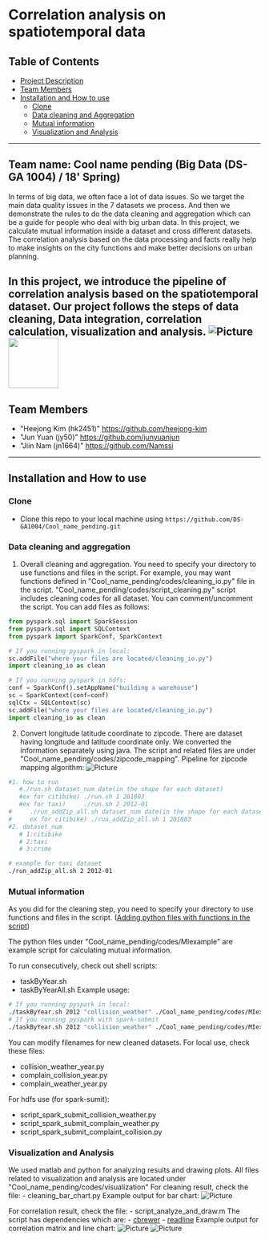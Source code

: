 # Correlation analysis on spatiotemporal data

## Table of Contents
- [Project Description](#project-description)
- [Team Members](#team-members)
- [Installation and How to use](#codes)
  * [Clone](#clone)
  * [Data cleaning and Aggregation](#data-cleaning)
  * [Mutual information](#MI)
  * [Visualization and Analysis](#visualization)
---

## <a name="project-description"><a/>Team name: Cool name pending (Big Data (DS-GA 1004) / 18' Spring)
 In terms of big data, we often face a lot of data issues. So we target the main data quality issues in the 7 datasets we process. And then we demonstrate the rules to do the data cleaning and aggregation which can be a guide for people who deal with big urban data. In this project, we calculate mutual information inside a dataset and cross different datasets. The correlation analysis based on the data processing and facts really help to make insights on the city functions and make better decisions on urban planning.
 
  In this project, we introduce the pipeline of correlation analysis based on the spatiotemporal dataset. Our project follows the steps of data cleaning, Data integration, correlation calculation, visualization and analysis. 
![Picture](https://github.com/DS-GA1004/Cool_name_pending/blob/master/pipeline.png)
<img src="https://github.com/DS-GA1004/Cool_name_pending/blob/master/pipeline.png" width="100">
---

## <a name="team-members"><a/>Team Members
  * "Heejong Kim (hk2451)" <https://github.com/heejong-kim>
  * "Jun Yuan (jy50)" <https://github.com/junyuanjun>
  * "Jiin Nam (jn1664)" <https://github.com/Namssi>

---

## <a name="codes"><a/>Installation and How to use
 ### <a name="clone"><a/>Clone
 - Clone this repo to your local machine using `https://github.com/DS-GA1004/Cool_name_pending.git`
 ### <a name="data-cleaning"><a/>Data cleaning and aggregation
 1. Overall cleaning and aggregation. You need to specify your directory to use functions and files in the script. For example, you may want functions defined in "Cool_name_pending/codes/cleaning_io.py" file in the script. "Cool_name_pending/codes/script_cleaning.py" script includes cleaning codes for all dataset. You can comment/uncomment the script. You can add files as follows:
 ```python
 from pyspark.sql import SparkSession
 from pyspark.sql import SQLContext
 from pyspark import SparkConf, SparkContext
 
 # If you running pyspark in local:
 sc.addFile("where your files are located/cleaning_io.py")
 import cleaning_io as clean
 
 # If you running pyspark in hdfs:
 conf = SparkConf().setAppName("building a warehouse")
 sc = SparkContext(conf=conf)
 sqlCtx = SQLContext(sc)
 sc.addFile("where your files are located/cleaning_io.py")
 import cleaning_io as clean
 ```
 2. Convert longitude latitude coordinate to zipcode. There are dataset having longitude and latitude coordinate only. We converted the information separately using java. The script and related files are under "Cool_name_pending/codes/zipcode_mapping".
 Pipeline for zipcode mapping algorithm:
 ![Picture](https://github.com/DS-GA1004/Cool_name_pending/blob/master/ZipMapping.png)

 ```sh
 #1. how to run
	#./run.sh dataset_num date(in the shape for each dataset)
	#ex for citibike) ./run.sh 1 201803
	#ex for taxi)     ./run.sh 2 2012-01
 #     ./run_addZip_all.sh dataset_num date(in the shape for each dataset)
 #     ex for citibike) ./run_addZip_all.sh 1 201803
 #2. dataset_num
	# 1:citibike
	# 2:taxi
	# 3:crime
 
 # example for taxi dataset
 ./run_addZip_all.sh 2 2012-01
 ```

  ### <a name="MI"><a/>Mutual information
  As you did for the cleaning step, you need to specify your directory to use functions and files in the script. ([Adding python files with functions in the script](#data-cleaning))

 The python files under "Cool_name_pending/codes/MIexample" are example script for calculating mutual information. 

 To run consecutively, check out shell scripts:
  - taskByYear.sh
  - taskByYearAll.sh
  Example usage:
  ```sh
  # If you running pyspark in local:
  ./taskByYear.sh 2012 "collision_weather" ./Cool_name_pending/codes/MIexample/collision_weather_year
  # If you running pyspark with spark-submit
  ./taskByYear.sh 2012 "collision_weather" ./Cool_name_pending/codes/MIexample/script_spark_submit_collision_weather
  ```
  
 You can modify filenames for new cleaned datasets. 
 For local use, check these files:
  - collision_weather_year.py
  - complain_collision_year.py
  - complain_weather_year.py

 For hdfs use (for spark-sumit):
  - script_spark_submit_collision_weather.py
  - script_spark_submit_complain_weather.py
  - script_spark_submit_complaint_collision.py

  ### <a name="Visualization"><a/>Visualization and Analysis
  We used matlab and python for analyzing results and drawing plots. All files related to visualization and analysis are located under "Cool_name_pending/codes/visualization"
  For cleaning result, check the file:
        - cleaning_bar_chart.py
  Example output for bar chart:
  ![Picture](https://github.com/DS-GA1004/Cool_name_pending/blob/master/issue_columns.png)
	
  For correlation result, check the file:
        - script_analyze_and_draw.m
        The script has dependencies which are:
                - [cbrewer][1]
                - [readline][2]
  Example output for correlation matrix and line chart:
  ![Picture](https://github.com/DS-GA1004/Cool_name_pending/blob/master/weather_taxi2016.png)
  ![Picture](https://github.com/DS-GA1004/Cool_name_pending/blob/master/weather_taxi_temporal_g1.png)
		
  [1]:https://www.mathworks.com/matlabcentral/fileexchange/34087-cbrewer---colorbrewer-schemes-for-matlab
  [2]:https://www.mathworks.com/matlabcentral/fileexchange/20026-readline-m-v4-0


